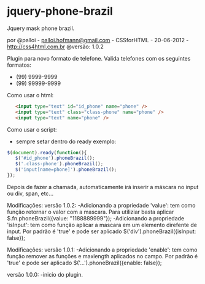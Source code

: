 jquery-phone-brazil
===================

Jquery mask phone brazil.

por @palloi - palloi.hofmann@gmail.com - CSSforHTML - 20-06-2012 - http://css4html.com.br
@versão: 1.0.2

Plugin para novo formato de telefone.
Valida telefones com os seguintes formatos:
- (99) 9999-9999
- (99) 99999-9999

Como usar o html:
```html
   <input type="text" id="id_phone" name="phone" />
   <input type="text" class="class-phone" name="phone" />
   <input type="text" name="phone" />
```

Como usar o script:
   - sempre setar dentro do ready exemplo:
```javascript
$(document).ready(function(){ 
   $('#id_phone').phoneBrazil();
   $('.class-phone').phoneBrazil();
   $('input[name=phone]').phoneBrazil();
});
```

Depois de fazer a chamada, automaticamente irá inserir a máscara no input ou div, span, etc...

Modificações:
versão 1.0.2:
   -Adicionando a propriedade 'value': tem como função retornar o valor com a mascara. Para utiliziar basta aplicar $.fn.phoneBrazil({value: "1188889999"});
   -Adicionando a propriedade 'isInput': tem como função aplicar a mascara em um elemento direfente de input. Por padrão é 'true' e pode ser aplicado $('div').phoneBrazil({isInput: false});

Modificações:
versão 1.0.1:
   -Adicionando a propriedade 'enable': tem como função remover as funções e maxlength aplicados no campo. Por padrão é 'true' e pode ser aplicado $('...').phoneBrazil({enable: false});

versão 1.0.0:
   -inicio do plugin.
